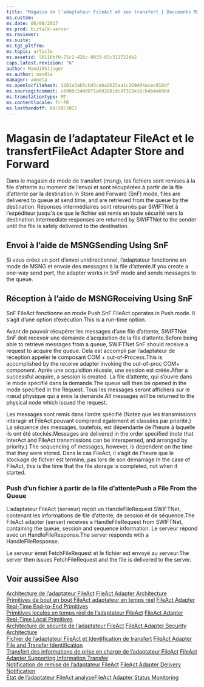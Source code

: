 ```yaml
---
title: "Magasin de l’adaptateur FileAct et son transfert | Documents Microsoft"
ms.custom: 
ms.date: 06/08/2017
ms.prod: biztalk-server
ms.reviewer: 
ms.suite: 
ms.tgt_pltfrm: 
ms.topic: article
ms.assetid: 50110bf0-75c2-426c-9833-65c3117224b2
caps.latest.revision: "6"
author: MandiOhlinger
ms.author: mandia
manager: anneta
ms.openlocfilehash: 1201a5ab5cb45ceba2622aa1c269404acec910df
ms.sourcegitcommit: cb908c540d8f1a692d01dc8f313e16cb4b4e696d
ms.translationtype: MT
ms.contentlocale: fr-FR
ms.lasthandoff: 09/20/2017
---
```

# <a name="fileact-adapter-store-and-forward"></a><span data-ttu-id="14022-102">Magasin de l’adaptateur FileAct et le transfert</span><span class="sxs-lookup"><span data-stu-id="14022-102">FileAct Adapter Store and Forward</span></span>
<span data-ttu-id="14022-103">Dans le magasin de mode de transfert (msng), les fichiers sont remises à la file d’attente au moment de l’envoi et sont récupérées à partir de la file d’attente par la destination.</span><span class="sxs-lookup"><span data-stu-id="14022-103">In Store and Forward (SnF) mode, files are delivered to queue at send time, and are retrieved from the queue by the destination.</span></span> <span data-ttu-id="14022-104">Réponses intermédiaires sont retournés par SWIFTNet à l’expéditeur jusqu'à ce que le fichier est remis en toute sécurité vers la destination.</span><span class="sxs-lookup"><span data-stu-id="14022-104">Intermediate responses are returned by SWIFTNet to the sender until the file is safely delivered to the destination.</span></span>  
  
## <a name="sending-using-snf"></a><span data-ttu-id="14022-105">Envoi à l’aide de MSNG</span><span class="sxs-lookup"><span data-stu-id="14022-105">Sending Using SnF</span></span>  
 <span data-ttu-id="14022-106">Si vous créez un port d’envoi unidirectionnel, l’adaptateur fonctionne en mode de MSNG et envoie des messages à la file d’attente.</span><span class="sxs-lookup"><span data-stu-id="14022-106">If you create a one-way send port, the adapter works in SnF mode and sends messages to the queue.</span></span>  
  
## <a name="receiving-using-snf"></a><span data-ttu-id="14022-107">Réception à l’aide de MSNG</span><span class="sxs-lookup"><span data-stu-id="14022-107">Receiving Using SnF</span></span>  
 <span data-ttu-id="14022-108">SnF FileAct fonctionne en mode Push.</span><span class="sxs-lookup"><span data-stu-id="14022-108">SnF FileAct operates in Push mode.</span></span> <span data-ttu-id="14022-109">Il s’agit d’une option d’exécution.</span><span class="sxs-lookup"><span data-stu-id="14022-109">This is a run-time option.</span></span>  
  
 <span data-ttu-id="14022-110">Avant de pouvoir récupérer les messages d’une file d’attente, SWIFTNet SnF doit recevoir une demande d’acquisition de la file d’attente.</span><span class="sxs-lookup"><span data-stu-id="14022-110">Before being able to retrieve messages from a queue, SWIFTNet SnF should receive a request to acquire the queue.</span></span> <span data-ttu-id="14022-111">Cela est accompli par l’adaptateur de réception appeler le composant COM + out-of-Process.</span><span class="sxs-lookup"><span data-stu-id="14022-111">This is accomplished by the receive adapter invoking the out-of-proc COM+ component.</span></span> <span data-ttu-id="14022-112">Après une acquisition réussie, une session est créée.</span><span class="sxs-lookup"><span data-stu-id="14022-112">After a successful acquire, a session is created.</span></span> <span data-ttu-id="14022-113">La file d’attente, qui s’ouvre dans le mode spécifié dans la demande.</span><span class="sxs-lookup"><span data-stu-id="14022-113">The queue will then be opened in the mode specified in the Request.</span></span> <span data-ttu-id="14022-114">Tous les messages seront affichera sur le nœud physique qui a émis la demande.</span><span class="sxs-lookup"><span data-stu-id="14022-114">All messages will be returned to the physical node which issued the request.</span></span>  
  
 <span data-ttu-id="14022-115">Les messages sont remis dans l’ordre spécifié (Notez que les transmissions interagir et FileAct pouvant comprend également et classées par priorité.) La séquence des messages, toutefois, est dépendante de l’heure à laquelle ils ont été stockés.</span><span class="sxs-lookup"><span data-stu-id="14022-115">Messages are delivered in the order specified (note that InterAct and FileAct transmissions can be interspersed, and arranged by priority.) The sequencing of messages, however, is dependent on the time that they were stored.</span></span> <span data-ttu-id="14022-116">Dans le cas FileAct, il s’agit de l’heure que le stockage de fichier est terminé, pas lors de son démarrage.</span><span class="sxs-lookup"><span data-stu-id="14022-116">In the case of FileAct, this is the time that the file storage is completed, not when it started.</span></span>  
  
### <a name="push-a-file-from-the-queue"></a><span data-ttu-id="14022-117">Push d’un fichier à partir de la file d’attente</span><span class="sxs-lookup"><span data-stu-id="14022-117">Push a File From the Queue</span></span>  
 <span data-ttu-id="14022-118">L’adaptateur FileAct (serveur) reçoit un HandleFileRequest SWIFTNet, contenant les informations de file d’attente, de session et de séquence.</span><span class="sxs-lookup"><span data-stu-id="14022-118">The FileAct adapter (server) receives a HandleFileRequest from SWIFTNet, containing the queue, session and sequence information.</span></span> <span data-ttu-id="14022-119">Le serveur répond avec un HandleFileResponse.</span><span class="sxs-lookup"><span data-stu-id="14022-119">The server responds with a HandleFileResponse.</span></span>  
  
 <span data-ttu-id="14022-120">Le serveur émet FetchFileRequest et le fichier est envoyé au serveur.</span><span class="sxs-lookup"><span data-stu-id="14022-120">The server then issues FetchFileRequest and the file is delivered to the server.</span></span>  
  
## <a name="see-also"></a><span data-ttu-id="14022-121">Voir aussi</span><span class="sxs-lookup"><span data-stu-id="14022-121">See Also</span></span>  
 <span data-ttu-id="14022-122">[Architecture de l’adaptateur FileAct](../../adapters-and-accelerators/fileact-interact/fileact-adapter-architecture.md) </span><span class="sxs-lookup"><span data-stu-id="14022-122">[FileAct Adapter Architecture](../../adapters-and-accelerators/fileact-interact/fileact-adapter-architecture.md) </span></span>  
 <span data-ttu-id="14022-123">[Primitives de bout en bout FileAct adaptateur en temps réel](../../adapters-and-accelerators/fileact-interact/fileact-adapter-real-time-end-to-end-primitives.md) </span><span class="sxs-lookup"><span data-stu-id="14022-123">[FileAct Adapter Real-Time End-to-End Primitives](../../adapters-and-accelerators/fileact-interact/fileact-adapter-real-time-end-to-end-primitives.md) </span></span>  
 <span data-ttu-id="14022-124">[Primitives locales en temps réel de l’adaptateur FileAct](../../adapters-and-accelerators/fileact-interact/fileact-adapter-real-time-local-primitives.md) </span><span class="sxs-lookup"><span data-stu-id="14022-124">[FileAct Adapter Real-Time Local Primitives](../../adapters-and-accelerators/fileact-interact/fileact-adapter-real-time-local-primitives.md) </span></span>  
 <span data-ttu-id="14022-125">[Architecture de sécurité de l’adaptateur FileAct](../../adapters-and-accelerators/fileact-interact/fileact-adapter-security-architecture.md) </span><span class="sxs-lookup"><span data-stu-id="14022-125">[FileAct Adapter Security Architecture](../../adapters-and-accelerators/fileact-interact/fileact-adapter-security-architecture.md) </span></span>  
 <span data-ttu-id="14022-126">[Fichier de l’adaptateur FileAct et Identification de transfert](../../adapters-and-accelerators/fileact-interact/fileact-adapter-file-and-transfer-identification.md) </span><span class="sxs-lookup"><span data-stu-id="14022-126">[FileAct Adapter File and Transfer Identification](../../adapters-and-accelerators/fileact-interact/fileact-adapter-file-and-transfer-identification.md) </span></span>  
 <span data-ttu-id="14022-127">[Transfert des informations de prise en charge de l’adaptateur FileAct](../../adapters-and-accelerators/fileact-interact/fileact-adapter-supporting-information-transfer.md) </span><span class="sxs-lookup"><span data-stu-id="14022-127">[FileAct Adapter Supporting Information Transfer](../../adapters-and-accelerators/fileact-interact/fileact-adapter-supporting-information-transfer.md) </span></span>  
 <span data-ttu-id="14022-128">[Notification de remise de l’adaptateur FileAct](../../adapters-and-accelerators/fileact-interact/fileact-adapter-delivery-notification.md) </span><span class="sxs-lookup"><span data-stu-id="14022-128">[FileAct Adapter Delivery Notification](../../adapters-and-accelerators/fileact-interact/fileact-adapter-delivery-notification.md) </span></span>  
 [<span data-ttu-id="14022-129">État de l’adaptateur FileAct analyse</span><span class="sxs-lookup"><span data-stu-id="14022-129">FileAct Adapter Status Monitoring</span></span>](../../adapters-and-accelerators/fileact-interact/fileact-adapter-status-monitoring.md)